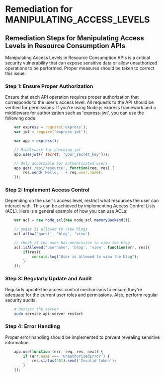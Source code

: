 # Remediation for MANIPULATING_ACCESS_LEVELS

## Remediation Steps for Manipulating Access Levels in Resource Consumption APIs
Manipulating Access Levels in Resource Consumption APIs is a critical security vulnerability that can expose sensitive data or allow unauthorized operations to be performed. Proper measures should be taken to correct this issue.

### Step 1: Ensure Proper Authorization 
Ensure that each API operation requires proper authorization that corresponds to the user's access level. All requests to the API should be verified for permissions. If you're using Node.js express framework and a middleware for authorization such as 'express-jwt', you can use the following code:

```javascript
    var express = require('express');
    var jwt = require('express-jwt');

    var app = express();

    // Middleware for checking jwt
    app.use(jwt({ secret: 'your_secret_key'}));

    // Only accessible for authenticated users
    app.get('/api/resource', function(req, res) {
        res.send('Hello, ' + req.user.name);
    });
```

### Step 2: Implement Access Control
Depending on the user's access level, restrict what resources the user can interact with. This can be achieved by implementing Access Control Lists (ACL). Here is a general example of how you can use ACLs:

```javascript
    var acl = new node_acl(new node_acl.memoryBackend());

    // guest is allowed to view blogs
    acl.allow('guest', 'blog', 'view')

    // check if the user has permission to view the blog
    acl.isAllowed('username', 'blog', 'view', function(err, res){
        if(res){
            console.log("User is allowed to view the blog");
        }
    });
```

### Step 3: Regularly Update and Audit
Regularly update the access control mechanisms to ensure they're adequate for the current user roles and permissions. Also, perform regular security audits.

```bash
    # Restart the server
    sudo service api-server restart
```

### Step 4: Error Handling 
Proper error handling should be implemented to prevent revealing sensitive information.
```javascript
    app.use(function (err, req, res, next) {
        if (err.name === 'UnauthorizedError') {
            res.status(401).send('Invalid token');
        }
    });
```